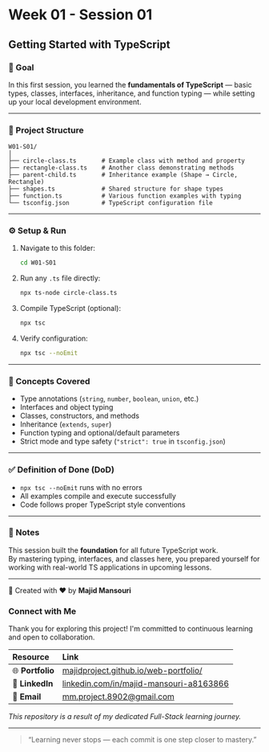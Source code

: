# Week 01 - Session 01  
## Getting Started with TypeScript

### 🎯 Goal
In this first session, you learned the **fundamentals of TypeScript** — basic types, classes, interfaces, inheritance, and function typing — while setting up your local development environment.

---

### 📂 Project Structure
```
W01-S01/
│
├── circle-class.ts       # Example class with method and property
├── rectangle-class.ts    # Another class demonstrating methods
├── parent-child.ts       # Inheritance example (Shape → Circle, Rectangle)
├── shapes.ts             # Shared structure for shape types
├── function.ts           # Various function examples with typing
└── tsconfig.json         # TypeScript configuration file
```

---

### ⚙️ Setup & Run

1. Navigate to this folder:
   ```bash
   cd W01-S01
   ```

2. Run any `.ts` file directly:
   ```bash
   npx ts-node circle-class.ts
   ```

3. Compile TypeScript (optional):
   ```bash
   npx tsc
   ```

4. Verify configuration:
   ```bash
   npx tsc --noEmit
   ```

---

### 🧩 Concepts Covered
- Type annotations (`string`, `number`, `boolean`, `union`, etc.)
- Interfaces and object typing
- Classes, constructors, and methods
- Inheritance (`extends`, `super`)
- Function typing and optional/default parameters
- Strict mode and type safety (`"strict": true` in `tsconfig.json`)

---

### ✅ Definition of Done (DoD)
- `npx tsc --noEmit` runs with no errors  
- All examples compile and execute successfully  
- Code follows proper TypeScript style conventions  

---

### 🧠 Notes
This session built the **foundation** for all future TypeScript work.  
By mastering typing, interfaces, and classes here, you prepared yourself for working with real-world TS applications in upcoming lessons.


--------------------------------------------------------------------------

🧠 Created with ❤️ by **Majid Mansouri**  

### Connect with Me

Thank you for exploring this project! I'm committed to continuous learning and open to collaboration.

| Resource | Link |
| :--- | :--- |
| 🌐 **Portfolio** | [majidproject.github.io/web-portfolio/](https://majidproject.github.io/web-portfolio/) |
| 🔗 **LinkedIn**  | [linkedin.com/in/majid-mansouri-a8163866](https://www.linkedin.com/in/majid-mansouri-a8163866) |
| 📧 **Email**     | [mm.project.8902@gmail.com](mailto:mm.project.8902@gmail.com) |

*This repository is a result of my dedicated Full-Stack learning journey.*

--------------------------------------------------------------------------

> “Learning never stops — each commit is one step closer to mastery.”